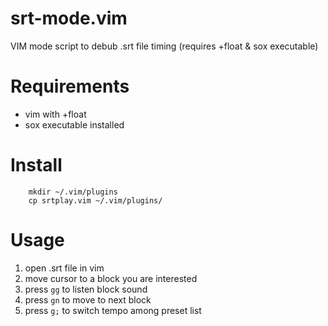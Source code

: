 # srt-mode.vim
VIM mode script to debub .srt file timing (requires +float &amp; sox executable)

# Requirements

- vim with +float
- sox executable installed

# Install

```
    mkdir ~/.vim/plugins
    cp srtplay.vim ~/.vim/plugins/
```

# Usage

1. open .srt file in vim
1. move cursor to a block you are interested
1. press `gg` to listen block sound
1. press `gn` to move to next block
1. press `g;` to switch tempo among preset list
